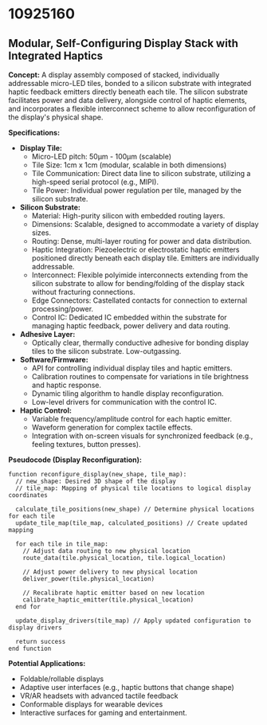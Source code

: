 # 10925160

## Modular, Self-Configuring Display Stack with Integrated Haptics

**Concept:** A display assembly composed of stacked, individually addressable micro-LED tiles, bonded to a silicon substrate with integrated haptic feedback emitters directly beneath each tile. The silicon substrate facilitates power and data delivery, alongside control of haptic elements, and incorporates a flexible interconnect scheme to allow reconfiguration of the display's physical shape.

**Specifications:**

*   **Display Tile:**
    *   Micro-LED pitch: 50μm - 100μm (scalable)
    *   Tile Size: 1cm x 1cm (modular, scalable in both dimensions)
    *   Tile Communication: Direct data line to silicon substrate, utilizing a high-speed serial protocol (e.g., MIPI).
    *   Tile Power: Individual power regulation per tile, managed by the silicon substrate.
*   **Silicon Substrate:**
    *   Material: High-purity silicon with embedded routing layers.
    *   Dimensions: Scalable, designed to accommodate a variety of display sizes.
    *   Routing: Dense, multi-layer routing for power and data distribution.
    *   Haptic Integration: Piezoelectric or electrostatic haptic emitters positioned directly beneath each display tile. Emitters are individually addressable.
    *   Interconnect: Flexible polyimide interconnects extending from the silicon substrate to allow for bending/folding of the display stack without fracturing connections.
    *   Edge Connectors: Castellated contacts for connection to external processing/power.
    *   Control IC: Dedicated IC embedded within the substrate for managing haptic feedback, power delivery and data routing.
*   **Adhesive Layer:**
    *   Optically clear, thermally conductive adhesive for bonding display tiles to the silicon substrate. Low-outgassing.
*   **Software/Firmware:**
    *   API for controlling individual display tiles and haptic emitters.
    *   Calibration routines to compensate for variations in tile brightness and haptic response.
    *   Dynamic tiling algorithm to handle display reconfiguration.
    *   Low-level drivers for communication with the control IC.
*   **Haptic Control:**
    *   Variable frequency/amplitude control for each haptic emitter.
    *   Waveform generation for complex tactile effects.
    *   Integration with on-screen visuals for synchronized feedback (e.g., feeling textures, button presses).

**Pseudocode (Display Reconfiguration):**

```
function reconfigure_display(new_shape, tile_map):
  // new_shape: Desired 3D shape of the display
  // tile_map: Mapping of physical tile locations to logical display coordinates

  calculate_tile_positions(new_shape) // Determine physical locations for each tile
  update_tile_map(tile_map, calculated_positions) // Create updated mapping

  for each tile in tile_map:
    // Adjust data routing to new physical location
    route_data(tile.physical_location, tile.logical_location)

    // Adjust power delivery to new physical location
    deliver_power(tile.physical_location)

    // Recalibrate haptic emitter based on new location
    calibrate_haptic_emitter(tile.physical_location)
  end for

  update_display_drivers(tile_map) // Apply updated configuration to display drivers

  return success
end function
```

**Potential Applications:**

*   Foldable/rollable displays
*   Adaptive user interfaces (e.g., haptic buttons that change shape)
*   VR/AR headsets with advanced tactile feedback
*   Conformable displays for wearable devices
*   Interactive surfaces for gaming and entertainment.